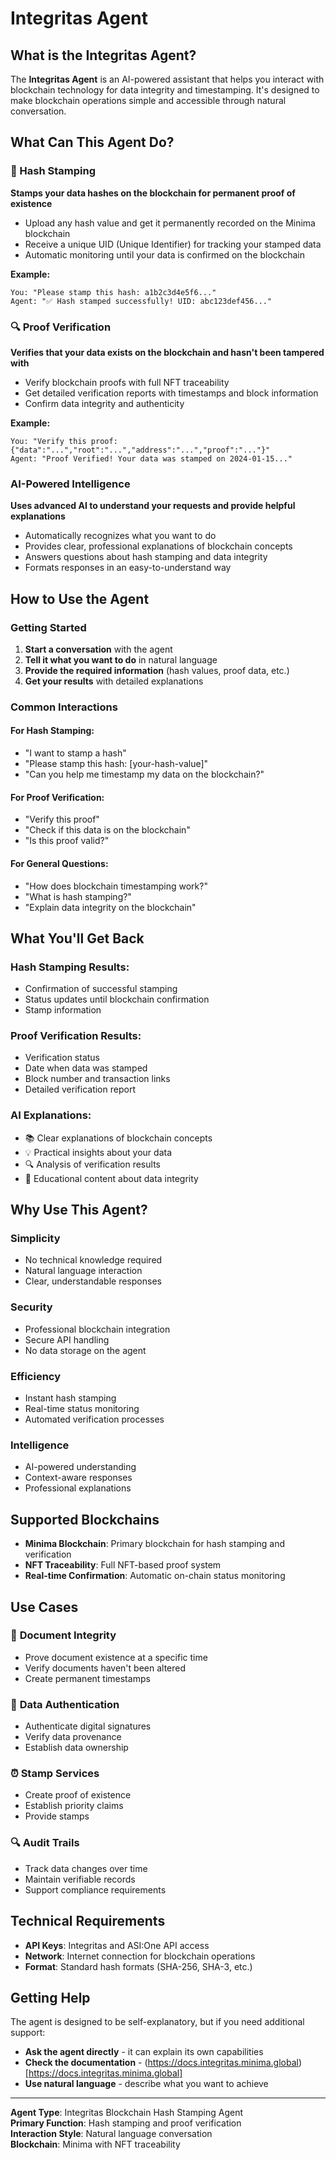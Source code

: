 # Integritas Agent

## What is the Integritas Agent?

The **Integritas Agent** is an AI-powered assistant that helps you interact with blockchain technology for data integrity and timestamping. It's designed to make blockchain operations simple and accessible through natural conversation.

## What Can This Agent Do?

### 🔐 Hash Stamping

**Stamps your data hashes on the blockchain for permanent proof of existence**

- Upload any hash value and get it permanently recorded on the Minima blockchain
- Receive a unique UID (Unique Identifier) for tracking your stamped data
- Automatic monitoring until your data is confirmed on the blockchain

**Example:**

```
You: "Please stamp this hash: a1b2c3d4e5f6..."
Agent: "✅ Hash stamped successfully! UID: abc123def456..."
```

### 🔍 Proof Verification

**Verifies that your data exists on the blockchain and hasn't been tampered with**

- Verify blockchain proofs with full NFT traceability
- Get detailed verification reports with timestamps and block information
- Confirm data integrity and authenticity

**Example:**

```
You: "Verify this proof: {"data":"...","root":"...","address":"...","proof":"..."}"
Agent: "Proof Verified! Your data was stamped on 2024-01-15..."
```

### AI-Powered Intelligence

**Uses advanced AI to understand your requests and provide helpful explanations**

- Automatically recognizes what you want to do
- Provides clear, professional explanations of blockchain concepts
- Answers questions about hash stamping and data integrity
- Formats responses in an easy-to-understand way

## How to Use the Agent

### Getting Started

1. **Start a conversation** with the agent
2. **Tell it what you want to do** in natural language
3. **Provide the required information** (hash values, proof data, etc.)
4. **Get your results** with detailed explanations

### Common Interactions

#### For Hash Stamping:

- "I want to stamp a hash"
- "Please stamp this hash: [your-hash-value]"
- "Can you help me timestamp my data on the blockchain?"

#### For Proof Verification:

- "Verify this proof"
- "Check if this data is on the blockchain"
- "Is this proof valid?"

#### For General Questions:

- "How does blockchain timestamping work?"
- "What is hash stamping?"
- "Explain data integrity on the blockchain"

## What You'll Get Back

### Hash Stamping Results:

- Confirmation of successful stamping
- Status updates until blockchain confirmation
- Stamp information

### Proof Verification Results:

- Verification status
- Date when data was stamped
- Block number and transaction links
- Detailed verification report

### AI Explanations:

- 📚 Clear explanations of blockchain concepts
- 💡 Practical insights about your data
- 🔍 Analysis of verification results
- 📖 Educational content about data integrity

## Why Use This Agent?

### **Simplicity**

- No technical knowledge required
- Natural language interaction
- Clear, understandable responses

### **Security**

- Professional blockchain integration
- Secure API handling
- No data storage on the agent

### **Efficiency**

- Instant hash stamping
- Real-time status monitoring
- Automated verification processes

### **Intelligence**

- AI-powered understanding
- Context-aware responses
- Professional explanations

## Supported Blockchains

- **Minima Blockchain**: Primary blockchain for hash stamping and verification
- **NFT Traceability**: Full NFT-based proof system
- **Real-time Confirmation**: Automatic on-chain status monitoring

## Use Cases

### 📄 **Document Integrity**

- Prove document existence at a specific time
- Verify documents haven't been altered
- Create permanent timestamps

### 🔐 **Data Authentication**

- Authenticate digital signatures
- Verify data provenance
- Establish data ownership

### ⏰ **Stamp Services**

- Create proof of existence
- Establish priority claims
- Provide stamps

### 🔍 **Audit Trails**

- Track data changes over time
- Maintain verifiable records
- Support compliance requirements

## Technical Requirements

- **API Keys**: Integritas and ASI:One API access
- **Network**: Internet connection for blockchain operations
- **Format**: Standard hash formats (SHA-256, SHA-3, etc.)

## Getting Help

The agent is designed to be self-explanatory, but if you need additional support:

- **Ask the agent directly** - it can explain its own capabilities
- **Check the documentation** - (https://docs.integritas.minima.global)[https://docs.integritas.minima.global]
- **Use natural language** - describe what you want to achieve

---

**Agent Type**: Integritas Blockchain Hash Stamping Agent  
**Primary Function**: Hash stamping and proof verification  
**Interaction Style**: Natural language conversation  
**Blockchain**: Minima with NFT traceability
